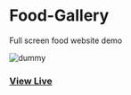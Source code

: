 # Food-Gallery
Full screen food website demo

![dummy](https://github.com/AmiraliEsi83/Food-Gallery/assets/112820902/502dcb9e-9d05-4816-a15e-c37fd01f171d)

### [View Live](https://AmiraliEsi83.github.io/Food-Gallery/)
